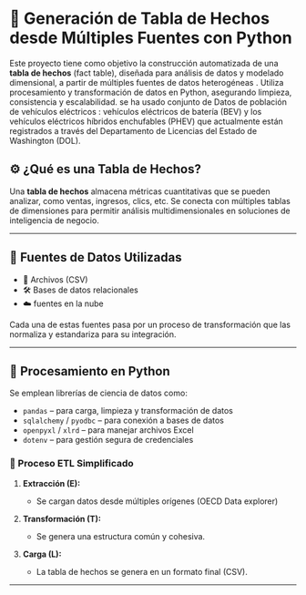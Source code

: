 # 🧠 Generación de Tabla de Hechos desde Múltiples Fuentes con Python

Este proyecto tiene como objetivo la construcción automatizada de una **tabla de hechos** (fact table), diseñada para análisis de datos y modelado dimensional, a partir de múltiples fuentes de datos heterogéneas . Utiliza procesamiento y transformación de datos en Python, asegurando limpieza, consistencia y escalabilidad.
se ha usado   conjunto de  Datos de población de vehículos eléctricos :  vehículos eléctricos de batería (BEV) y los vehículos eléctricos híbridos enchufables (PHEV) que actualmente están registrados a través del Departamento de Licencias del Estado de Washington (DOL).


## ⚙️ ¿Qué es una Tabla de Hechos?

Una **tabla de hechos** almacena métricas cuantitativas que se pueden analizar, como ventas, ingresos, clics, etc. Se conecta con múltiples tablas de dimensiones para permitir análisis multidimensionales en soluciones de inteligencia de negocio.

---

## 🔗 Fuentes de Datos Utilizadas

- 🧾 Archivos  (CSV)
- 🛠️ Bases de datos relacionales 
- ☁️  fuentes en la nube 


Cada una de estas fuentes pasa por un proceso de transformación que las normaliza y estandariza para su integración.

---

## 🐍 Procesamiento en Python

Se emplean librerías de ciencia de datos como:

- `pandas` – para carga, limpieza y transformación de datos
- `sqlalchemy` / `pyodbc` – para conexión a bases de datos
- `openpyxl` / `xlrd` – para manejar archivos Excel
- `dotenv` – para gestión segura de credenciales

### 🔄 Proceso ETL Simplificado

1. **Extracción (E):**
   - Se cargan datos desde múltiples orígenes (OECD Data explorer)
  

2. **Transformación (T):**
   
   - Se genera una estructura común y cohesiva.

3. **Carga (L):**
   - La tabla de hechos se genera en un formato final (CSV).
   

---



